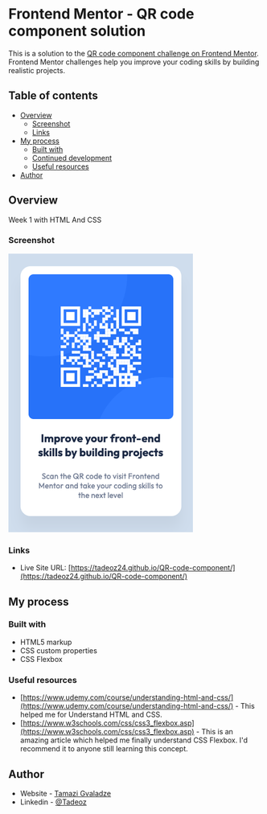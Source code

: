 # Frontend Mentor - QR code component solution

This is a solution to the [QR code component challenge on Frontend Mentor](https://www.frontendmentor.io/challenges/qr-code-component-iux_sIO_H). Frontend Mentor challenges help you improve your coding skills by building realistic projects.

## Table of contents

- [Overview](#overview)
  - [Screenshot](#screenshot)
  - [Links](#links)
- [My process](#my-process)
  - [Built with](#built-with)
  - [Continued development](#continued-development)
  - [Useful resources](#useful-resources)
- [Author](#author)

## Overview

Week 1 with HTML And CSS

### Screenshot

![](./images/Screenshot%202023-01-09%20at%2002.56.09.png)

### Links

- Live Site URL: [https://tadeoz24.github.io/QR-code-component/](https://tadeoz24.github.io/QR-code-component/)

## My process

### Built with

- HTML5 markup
- CSS custom properties
- CSS Flexbox

### Useful resources

- [https://www.udemy.com/course/understanding-html-and-css/](https://www.udemy.com/course/understanding-html-and-css/) - This helped me for Understand HTML and CSS.
- [https://www.w3schools.com/css/css3_flexbox.asp](https://www.w3schools.com/css/css3_flexbox.asp) - This is an amazing article which helped me finally understand CSS Flexbox. I'd recommend it to anyone still learning this concept.

## Author

- Website - [Tamazi Gvaladze](https://github.com/Tadeoz24)
- Linkedin - [@Tadeoz](https://www.linkedin.com/in/tadeoz/)
